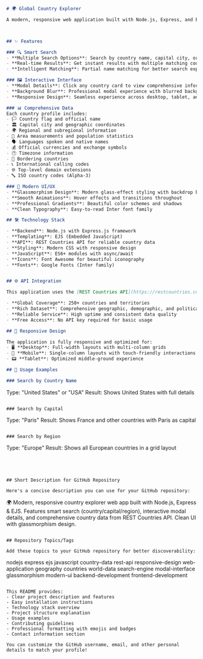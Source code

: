 
```markdown
# 🌍 Global Country Explorer

A modern, responsive web application built with Node.js, Express, and EJS that allows users to explore comprehensive information about countries worldwide. The application features an intuitive search interface with modal views for detailed country data.



## ✨ Features

### 🔍 Smart Search
- **Multiple Search Options**: Search by country name, capital city, or region
- **Real-time Results**: Get instant results with multiple matching countries
- **Intelligent Matching**: Partial name matching for better search experience

### 🖼️ Interactive Interface
- **Modal Details**: Click any country card to view comprehensive information in a beautiful modal overlay
- **Background Blur**: Professional modal experience with blurred background
- **Responsive Design**: Seamless experience across desktop, tablet, and mobile devices

### 📊 Comprehensive Data
Each country profile includes:
- 🏳️ Country flag and official name
- 🏛️ Capital city and geographic coordinates
- 🌍 Regional and subregional information
- 📏 Area measurements and population statistics
- 🗣️ Languages spoken and native names
- 💰 Official currencies and exchange symbols
- 🕐 Timezone information
- 🚪 Bordering countries
- 📞 International calling codes
- 🌐 Top-level domain extensions
- 🔤 ISO country codes (Alpha-3)

### 🎨 Modern UI/UX
- **Glassmorphism Design**: Modern glass-effect styling with backdrop blur
- **Smooth Animations**: Hover effects and transitions throughout
- **Professional Gradients**: Beautiful color schemes and shadows
- **Clean Typography**: Easy-to-read Inter font family

## 🛠️ Technology Stack

- **Backend**: Node.js with Express.js framework
- **Templating**: EJS (Embedded JavaScript)
- **API**: REST Countries API for reliable country data
- **Styling**: Modern CSS with responsive design
- **JavaScript**: ES6+ modules with async/await
- **Icons**: Font Awesome for beautiful iconography
- **Fonts**: Google Fonts (Inter family)


## 🌐 API Integration

This application uses the [REST Countries API](https://restcountries.com/) to fetch real-time country data. The API provides:

- **Global Coverage**: 250+ countries and territories
- **Rich Dataset**: Comprehensive geographic, demographic, and political data
- **Reliable Service**: High uptime and consistent data quality
- **Free Access**: No API key required for basic usage

## 📱 Responsive Design

The application is fully responsive and optimized for:
- 🖥️ **Desktop**: Full-width layouts with multi-column grids
- 📱 **Mobile**: Single-column layouts with touch-friendly interactions
- 📟 **Tablet**: Optimized middle-ground experience

## 🎯 Usage Examples

### Search by Country Name
```
Type: "United States" or "USA"
Result: Shows United States with full details
```

### Search by Capital
```
Type: "Paris"
Result: Shows France and other countries with Paris as capital
```

### Search by Region
```
Type: "Europe"
Result: Shows all European countries in a grid layout
```




## Short Description for GitHub Repository

Here's a concise description you can use for your GitHub repository:

```
🌍 Modern, responsive country explorer web app built with Node.js, Express & EJS. Features smart search (country/capital/region), interactive modal details, and comprehensive country data from REST Countries API. Clean UI with glassmorphism design.
```

## Repository Topics/Tags

Add these topics to your GitHub repository for better discoverability:

```
nodejs express ejs javascript country-data rest-api responsive-design web-application geography countries world-data search-engine modal-interface glassmorphism modern-ui backend-development frontend-development
```

This README provides:
- Clear project description and features
- Easy installation instructions
- Technology stack overview
- Project structure explanation
- Usage examples
- Contributing guidelines
- Professional formatting with emojis and badges
- Contact information section

You can customize the GitHub username, email, and other personal details to match your profile!
